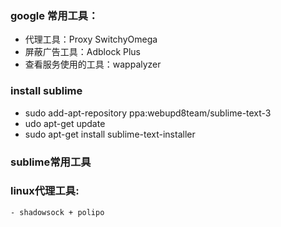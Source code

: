 
### google 常用工具：
   - 代理工具：Proxy SwitchyOmega 
   - 屏蔽广告工具：Adblock Plus
   - 查看服务使用的工具：wappalyzer
   
### install sublime
   - sudo add-apt-repository ppa:webupd8team/sublime-text-3
   - udo apt-get update
   - sudo apt-get install sublime-text-installer
   
### sublime常用工具
  
### linux代理工具:
    - shadowsock + polipo


